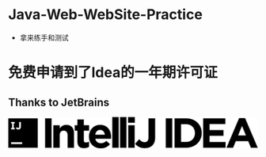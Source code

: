 # Java-Web-WebSite-Practice
- 拿来练手和测试
# 免费申请到了Idea的一年期许可证

## Thanks to JetBrains

[![Idea](Imgs/logo-text.png)](https://www.jetbrains.com/?from=Java-Web-WebSite-Practice)
